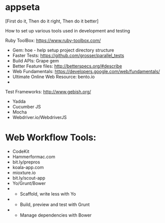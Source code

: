 appseta
=======
[First do it, Then do it right, Then do it better]

How to set up various tools used in development and testing

Ruby ToolBox: https://www.ruby-toolbox.com/

*  Gem:  hoe - help setup project directory structure
*  Faster Tests: https://github.com/grosser/parallel_tests
*  Build APIs: Grape gem
*  Better Feature files: http://betterspecs.org/#describe
*  Web Fundamentals: https://developers.google.com/web/fundamentals/
*  Ultimate Online Web Resource: bento.io
*  
Test Frameworks: http://www.gebish.org/
* Yadda
* Cucumber JS
* Mocha
* Webdriver.io/WebdriverJS

Web Workflow Tools:
==========================
*  CodeKit
*  Hammerformac.com
*  bit.ly/prepros
*  koala-app.com
*  mioxture.io
*  bit.ly/scout-app
*  Yo/Grunt/Bower
*    *  Scaffold, write less with Yo
*    *  Build, preview and test with Grunt
*    *  Manage dependencies with Bower


